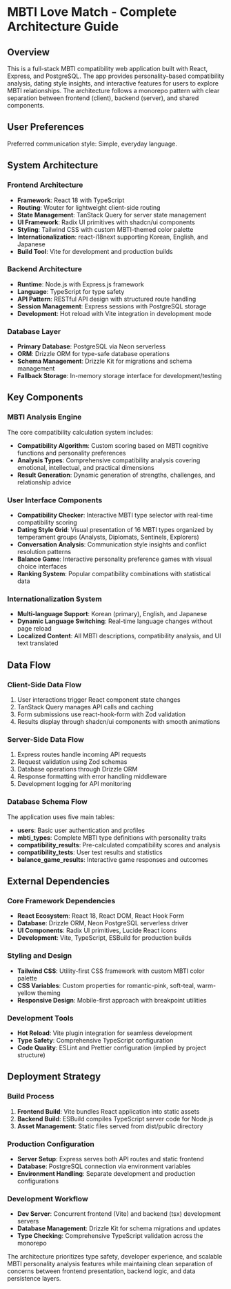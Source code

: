 # MBTI Love Match - Complete Architecture Guide

## Overview

This is a full-stack MBTI compatibility web application built with React, Express, and PostgreSQL. The app provides personality-based compatibility analysis, dating style insights, and interactive features for users to explore MBTI relationships. The architecture follows a monorepo pattern with clear separation between frontend (client), backend (server), and shared components.

## User Preferences

Preferred communication style: Simple, everyday language.

## System Architecture

### Frontend Architecture
- **Framework**: React 18 with TypeScript
- **Routing**: Wouter for lightweight client-side routing
- **State Management**: TanStack Query for server state management
- **UI Framework**: Radix UI primitives with shadcn/ui components
- **Styling**: Tailwind CSS with custom MBTI-themed color palette
- **Internationalization**: react-i18next supporting Korean, English, and Japanese
- **Build Tool**: Vite for development and production builds

### Backend Architecture
- **Runtime**: Node.js with Express.js framework
- **Language**: TypeScript for type safety
- **API Pattern**: RESTful API design with structured route handling
- **Session Management**: Express sessions with PostgreSQL storage
- **Development**: Hot reload with Vite integration in development mode

### Database Layer
- **Primary Database**: PostgreSQL via Neon serverless
- **ORM**: Drizzle ORM for type-safe database operations
- **Schema Management**: Drizzle Kit for migrations and schema management
- **Fallback Storage**: In-memory storage interface for development/testing

## Key Components

### MBTI Analysis Engine
The core compatibility calculation system includes:
- **Compatibility Algorithm**: Custom scoring based on MBTI cognitive functions and personality preferences
- **Analysis Types**: Comprehensive compatibility analysis covering emotional, intellectual, and practical dimensions
- **Result Generation**: Dynamic generation of strengths, challenges, and relationship advice

### User Interface Components
- **Compatibility Checker**: Interactive MBTI type selector with real-time compatibility scoring
- **Dating Style Grid**: Visual presentation of 16 MBTI types organized by temperament groups (Analysts, Diplomats, Sentinels, Explorers)
- **Conversation Analysis**: Communication style insights and conflict resolution patterns
- **Balance Game**: Interactive personality preference games with visual choice interfaces
- **Ranking System**: Popular compatibility combinations with statistical data

### Internationalization System
- **Multi-language Support**: Korean (primary), English, and Japanese
- **Dynamic Language Switching**: Real-time language changes without page reload
- **Localized Content**: All MBTI descriptions, compatibility analysis, and UI text translated

## Data Flow

### Client-Side Data Flow
1. User interactions trigger React component state changes
2. TanStack Query manages API calls and caching
3. Form submissions use react-hook-form with Zod validation
4. Results display through shadcn/ui components with smooth animations

### Server-Side Data Flow
1. Express routes handle incoming API requests
2. Request validation using Zod schemas
3. Database operations through Drizzle ORM
4. Response formatting with error handling middleware
5. Development logging for API monitoring

### Database Schema Flow
The application uses five main tables:
- **users**: Basic user authentication and profiles
- **mbti_types**: Complete MBTI type definitions with personality traits
- **compatibility_results**: Pre-calculated compatibility scores and analysis
- **compatibility_tests**: User test results and statistics
- **balance_game_results**: Interactive game responses and outcomes

## External Dependencies

### Core Framework Dependencies
- **React Ecosystem**: React 18, React DOM, React Hook Form
- **Database**: Drizzle ORM, Neon PostgreSQL serverless driver
- **UI Components**: Radix UI primitives, Lucide React icons
- **Development**: Vite, TypeScript, ESBuild for production builds

### Styling and Design
- **Tailwind CSS**: Utility-first CSS framework with custom MBTI color palette
- **CSS Variables**: Custom properties for romantic-pink, soft-teal, warm-yellow theming
- **Responsive Design**: Mobile-first approach with breakpoint utilities

### Development Tools
- **Hot Reload**: Vite plugin integration for seamless development
- **Type Safety**: Comprehensive TypeScript configuration
- **Code Quality**: ESLint and Prettier configuration (implied by project structure)

## Deployment Strategy

### Build Process
1. **Frontend Build**: Vite bundles React application into static assets
2. **Backend Build**: ESBuild compiles TypeScript server code for Node.js
3. **Asset Management**: Static files served from dist/public directory

### Production Configuration
- **Server Setup**: Express serves both API routes and static frontend
- **Database**: PostgreSQL connection via environment variables
- **Environment Handling**: Separate development and production configurations

### Development Workflow
- **Dev Server**: Concurrent frontend (Vite) and backend (tsx) development servers
- **Database Management**: Drizzle Kit for schema migrations and updates
- **Type Checking**: Comprehensive TypeScript validation across the monorepo

The architecture prioritizes type safety, developer experience, and scalable MBTI personality analysis features while maintaining clean separation of concerns between frontend presentation, backend logic, and data persistence layers.